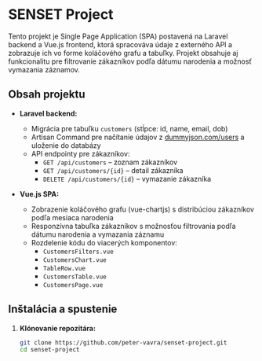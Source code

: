 # SENSET Project

Tento projekt je Single Page Application (SPA) postavená na Laravel backend a Vue.js frontend, ktorá spracováva údaje z externého API a zobrazuje ich vo forme koláčového grafu a tabuľky. Projekt obsahuje aj funkcionalitu pre filtrovanie zákazníkov podľa dátumu narodenia a možnosť vymazania záznamov.

## Obsah projektu

- **Laravel backend:**
    - Migrácia pre tabuľku `customers` (stĺpce: id, name, email, dob)
    - Artisan Command pre načítanie údajov z [dummyjson.com/users](https://dummyjson.com/users) a uloženie do databázy
    - API endpointy pre zákazníkov:
        - `GET /api/customers` – zoznam zákazníkov
        - `GET /api/customers/{id}` – detail zákazníka
        - `DELETE /api/customers/{id}` – vymazanie zákazníka

- **Vue.js SPA:**
    - Zobrazenie koláčového grafu (vue-chartjs) s distribúciou zákazníkov podľa mesiaca narodenia
    - Responzívna tabuľka zákazníkov s možnosťou filtrovania podľa dátumu narodenia a vymazania záznamu
    - Rozdelenie kódu do viacerých komponentov:
        - `CustomersFilters.vue`
        - `CustomersChart.vue`
        - `TableRow.vue`
        - `CustomersTable.vue`
        - `CustomersPage.vue`

## Inštalácia a spustenie

1. **Klónovanie repozitára:**

   ```bash
   git clone https://github.com/peter-vavra/senset-project.git
   cd senset-project
